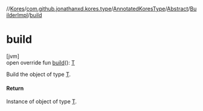 //[Kores](../../../../../index.md)/[com.github.jonathanxd.kores.type](../../../index.md)/[AnnotatedKoresType](../../index.md)/[Abstract](../index.md)/[BuilderImpl](index.md)/[build](build.md)

# build

[jvm]\
open override fun [build](build.md)(): [T](index.md)

Build the object of type [T](index.md).

#### Return

Instance of object of type [T](index.md).
